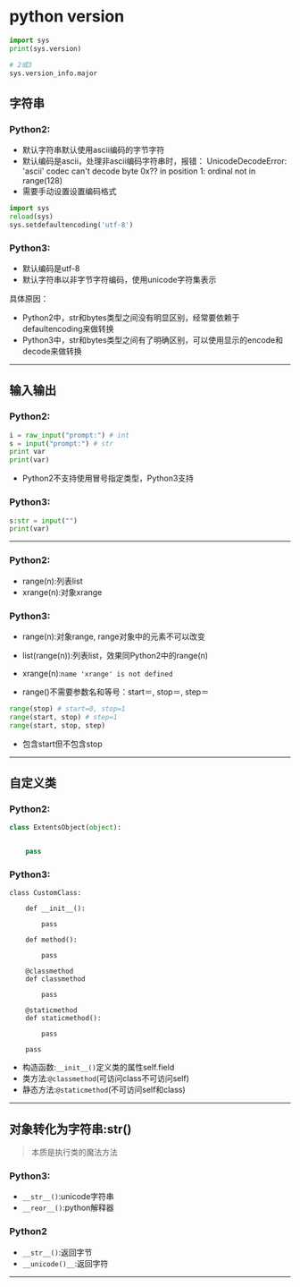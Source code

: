 # python version

```py
import sys
print(sys.version)

# 2或3
sys.version_info.major

```


## 字符串
### Python2:
- 默认字符串默认使用ascii编码的字节字符
- 默认编码是ascii，处理非ascii编码字符串时，报错：
UnicodeDecodeError: 'ascii' codec can't decode byte 0x?? in position 1: ordinal not in range(128)
- 需要手动设置设置编码格式
```py
import sys
reload(sys)
sys.setdefaultencoding('utf-8')
```

### Python3:
- 默认编码是utf-8
- 默认字符串以非字节字符编码，使用unicode字符集表示

具体原因：
- Python2中，str和bytes类型之间没有明显区别，经常要依赖于defaultencoding来做转换
- Python3中，str和bytes类型之间有了明确区别，可以使用显示的encode和decode来做转换


---
## 输入输出

### Python2:
```py
i = raw_input("prompt:") # int
s = input("prompt:") # str
print var
print(var)
```
- Python2不支持使用冒号指定类型，Python3支持

### Python3:

```py
s:str = input("")
print(var)
```


---


### Python2:
- range(n):列表list
- xrange(n):对象xrange

### Python3:
- range(n):对象range, range对象中的元素不可以改变
- list(range(n)):列表list，效果同Python2中的range(n)
- xrange(n):`name 'xrange' is not defined`

- range()不需要参数名和等号：start＝, stop＝, step＝
```py
range(stop) # start=0, stop=1
range(start, stop) # step=1
range(start, stop, step)
```
- 包含start但不包含stop

---
## 自定义类

### Python2:
```py
class ExtentsObject(object):


    pass
```
### Python3:
```
class CustomClass:

    def __init__():

        pass

    def method():

        pass

    @classmethod
    def classmethod

        pass

    @staticmethod
    def staticmethod():

        pass

    pass
```
- 构造函数:`__init__()`定义类的属性self.field
- 类方法:`@classmethod`(可访问class不可访问self)
- 静态方法:`@staticmethod`(不可访问self和class)

---

## 对象转化为字符串:str()
> 本质是执行类的魔法方法

### Python3:
- `__str__()`:unicode字符串
- `__reor__()`:python解释器


### Python2
- `__str__()`:返回字节
- `__unicode()__`:返回字符



---



